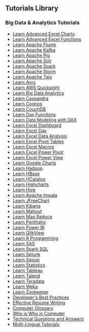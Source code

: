 ## Tutorials Library
### Big Data & Analytics Tutorials
* [Learn Advanced Excel Charts](/advanced_excel_charts/index.htm) <!--https://www.tutorialspoint.com/images/advanced_excel_charts_icon.png--> 
* [Learn Advanced Excel Functions](/advanced_excel_functions/index.htm) <!--https://www.tutorialspoint.com/images/advanced_excel_functions_icon.png--> 
* [Learn Apache Flume](/apache_flume/index.htm) <!--https://www.tutorialspoint.com/images/apache_flume_icon.png--> 
* [Learn Apache Kafka](/apache_kafka/index.htm) <!--https://www.tutorialspoint.com/images/apache_kafka_icon.png--> 
* [Learn Apache Pig](/apache_pig/index.htm) <!--https://www.tutorialspoint.com/images/apache_pig_icon.png--> 
* [Learn Apache Solr](/apache_solr/index.htm) <!--https://www.tutorialspoint.com/images/apache_solr_icon.png--> 
* [Learn Apache Spark](/apache_spark/index.htm) <!--https://www.tutorialspoint.com/images/apache_spark_icon.png--> 
* [Learn Apache Storm](/apache_storm/index.htm) <!--https://www.tutorialspoint.com/images/apache_storm_icon.png--> 
* [Learn Apache Tajo](/apache_tajo/index.htm) <!--https://www.tutorialspoint.com/images/apache_tajo_icon.png--> 
* [Learn Avro](/avro/index.htm) <!--https://www.tutorialspoint.com/images/avro_icon.png--> 
* [Learn AWS Quicksight](/aws_quicksight/index.htm) <!--https://www.tutorialspoint.com/images/aws_quicksight_icon.png--> 
* [Learn Big Data Analytics](/big_data_analytics/index.htm) <!--https://www.tutorialspoint.com/images/big_data_analytics_icon.png--> 
* [Learn Cassandra](/cassandra/index.htm) <!--https://www.tutorialspoint.com/images/cassandra_icon.png--> 
* [Learn Cognos](/cognos/index.htm) <!--https://www.tutorialspoint.com/images/cognos_icon.png--> 
* [Learn CouchDB](/couchdb/index.htm) <!--https://www.tutorialspoint.com/images/couchdb_icon.png--> 
* [Learn Dax Functions](/dax_functions/index.htm) <!--https://www.tutorialspoint.com/images/dax_functions_icon.png--> 
* [Learn Data Modeling with DAX](/data_modeling_with_dax/index.htm) <!--https://www.tutorialspoint.com/images/data_modeling_with_dax_icon.png--> 
* [Learn Excel Dashboard](/excel_dashboards/index.htm) <!--https://www.tutorialspoint.com/images/excel_dashboards_icon.png--> 
* [Learn Excel Dax](/excel_dax/index.htm) <!--https://www.tutorialspoint.com/images/excel_dax_icon.png--> 
* [Learn Excel Data Analysis](/excel_data_analysis/index.htm) <!--https://www.tutorialspoint.com/images/excel_data_analysis_icon.png--> 
* [Learn Excel Pivot Tables](/excel_pivot_tables/index.htm) <!--https://www.tutorialspoint.com/images/excel_pivot_tables_icon.png--> 
* [Learn Excel Macros](/excel_macros/index.htm) <!--https://www.tutorialspoint.com/images/excel_macros_icon.png--> 
* [Learn Excel Power Pivot](/excel_power_pivot/index.htm) <!--https://www.tutorialspoint.com/images/excel_power_pivot_icon.png--> 
* [Learn Excel Power View](/excel_power_view/index.htm) <!--https://www.tutorialspoint.com/images/excel_power_view_icon.png--> 
* [Learn Google Charts](/googlecharts/index.htm) <!--https://www.tutorialspoint.com/images/googlecharts_icon.png--> 
* [Learn Hadoop](/hadoop/index.htm) <!--https://www.tutorialspoint.com/images/hadoop_icon.png--> 
* [Learn HBase](/hbase/index.htm) <!--https://www.tutorialspoint.com/images/hbase_icon.png--> 
* [Learn HCatalog](/hcatalog/index.htm) <!--https://www.tutorialspoint.com/images/hcatalog_icon.png--> 
* [Learn Highcharts](/highcharts/index.htm) <!--https://www.tutorialspoint.com/images/highcharts_icon.png--> 
* [Learn Hive](/hive/index.htm) <!--https://www.tutorialspoint.com/images/hive_icon.png--> 
* [Learn Apache Impala](/impala/index.htm) <!--https://www.tutorialspoint.com/images/impala_icon.png--> 
* [Learn JFreeChart](/jfreechart/index.htm) <!--https://www.tutorialspoint.com/images/jfreechart_icon.png--> 
* [Learn Kibana](/kibana/index.htm) <!--https://www.tutorialspoint.com/images/kibana_icon.png--> 
* [Learn Mahout](/mahout/index.htm) <!--https://www.tutorialspoint.com/images/mahout_icon.png--> 
* [Learn Map Reduce](/map_reduce/index.htm) <!--https://www.tutorialspoint.com/images/map_reduce_icon.png--> 
* [Learn Penthaho](/pentaho/index.htm) <!--https://www.tutorialspoint.com/images/pentaho_icon.png--> 
* [Learn Power BI](/power_bi/index.htm) <!--https://www.tutorialspoint.com/images/power_bi_icon.png--> 
* [Learn QlikView](/qlikview/index.htm) <!--https://www.tutorialspoint.com/images/qlikview_icon.png--> 
* [Learn R Programming](/r/index.htm) <!--https://www.tutorialspoint.com/images/r_icon.png--> 
* [Learn SAS](/sas/index.htm) <!--https://www.tutorialspoint.com/images/sas_icon.png--> 
* [Learn Spark SQL](/spark_sql/index.htm) <!--https://www.tutorialspoint.com/images/spark_sql_icon.png--> 
* [Learn Splunk](/splunk/index.htm) <!--https://www.tutorialspoint.com/images/splunk_icon.png--> 
* [Learn Sqoop](/sqoop/index.htm) <!--https://www.tutorialspoint.com/images/sqoop_icon.png--> 
* [Learn Statistics](/statistics/index.htm) <!--https://www.tutorialspoint.com/images/statistics_icon.png--> 
* [Learn Tableau](/tableau/index.htm) <!--https://www.tutorialspoint.com/images/tableau_icon.png--> 
* [Learn Talend](/talend/index.htm) <!--https://www.tutorialspoint.com/images/talend_icon.png--> 
* [Learn Teradata](/teradata/index.htm) <!--https://www.tutorialspoint.com/images/teradata_icon.png--> 
* [Learn Weka](/weka/index.htm) <!--https://www.tutorialspoint.com/images/weka_icon.png--> 
* [Learn Zookeeper](/zookeeper/index.htm) <!--https://www.tutorialspoint.com/images/zookeeper_icon.png--> 
* [Developer's Best Practices](/developers_best_practices/index.htm) <!--https://www.tutorialspoint.com/images/developers-best-practices.png--> 
* [Effective Resume Writing](/effective_resume_writing.htm) <!--https://www.tutorialspoint.com/images/resume-writing.png--> 
* [Computer Glossary](/computer_glossary.htm) <!--https://www.tutorialspoint.com/images/computer-glossary.png--> 
* [Who is Who in Computer](/computer_whoiswho.htm) <!--https://www.tutorialspoint.com/images/who-is-who.png--> 
* [Technical Questions and Answers](/questions_and_answers.htm) <!--https://www.tutorialspoint.com/images/questions-answers.png--> 
* [Multi-Lingual Tutorials](/multi_language_tutorials.htm) <!--https://www.tutorialspoint.com/images/multilanguage-tutorials.png--> 
